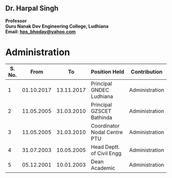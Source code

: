 ## Dr. Harpal Singh
**Professor**  
**Guru Nanak Dev Engineering College, Ludhiana**  
**Email: hps_bhoday@yahoo.com**

# Administration

| S. No. | From       | To         | Position Held                | Contribution   
| ------ | ---------- | ---------- | ---------------------------- | --------------
| 1      | 01.10.2017 | 13.11.2017 | Principal GNDEC Ludhiana     | Administration
| 2      | 11.05.2005 | 31.03.2010 | Principal GZSCET Bathinda    | Administration
| 3      | 11.05.2005 | 31.03.2010 | Coordinator Nodal Centre PTU | Administration  
| 4      | 31.07.2003 | 10.05.2005 | Head Deptt. of Civil Engg    | Administration  
| 5      | 05.12.2001 | 10.01.2003 | Dean Academic                | Administration  
